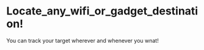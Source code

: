 # Locate_any_wifi_or_gadget_destination!
 You can track your target wherever and whenever you wnat!
